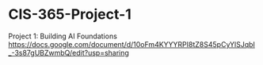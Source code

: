 # CIS-365-Project-1
Project 1: Building AI Foundations
https://docs.google.com/document/d/10oFm4KYYYRPI8tZ8S45pCyYlSJqbI_-3s87gUBZwmbQ/edit?usp=sharing

